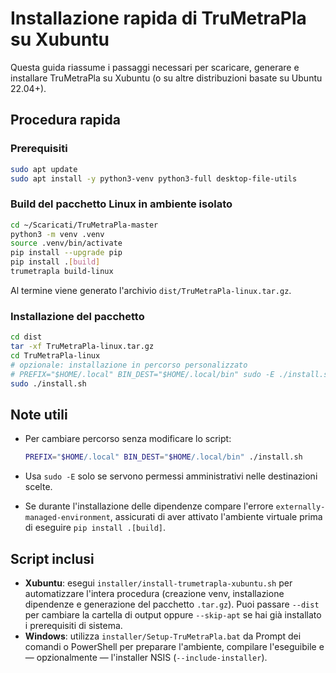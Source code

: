 # Installazione rapida di TruMetraPla su Xubuntu

Questa guida riassume i passaggi necessari per scaricare, generare e installare TruMetraPla su Xubuntu (o su altre distribuzioni basate su Ubuntu 22.04+).

## Procedura rapida

### Prerequisiti

```bash
sudo apt update
sudo apt install -y python3-venv python3-full desktop-file-utils
```

### Build del pacchetto Linux in ambiente isolato

```bash
cd ~/Scaricati/TruMetraPla-master
python3 -m venv .venv
source .venv/bin/activate
pip install --upgrade pip
pip install .[build]
trumetrapla build-linux
```

Al termine viene generato l'archivio `dist/TruMetraPla-linux.tar.gz`.

### Installazione del pacchetto

```bash
cd dist
tar -xf TruMetraPla-linux.tar.gz
cd TruMetraPla-linux
# opzionale: installazione in percorso personalizzato
# PREFIX="$HOME/.local" BIN_DEST="$HOME/.local/bin" sudo -E ./install.sh
sudo ./install.sh
```

## Note utili

- Per cambiare percorso senza modificare lo script:

  ```bash
  PREFIX="$HOME/.local" BIN_DEST="$HOME/.local/bin" ./install.sh
  ```

- Usa `sudo -E` solo se servono permessi amministrativi nelle destinazioni scelte.
- Se durante l'installazione delle dipendenze compare l'errore `externally-managed-environment`, assicurati di aver attivato l'ambiente virtuale prima di eseguire `pip install .[build]`.

## Script inclusi

- **Xubuntu**: esegui `installer/install-trumetrapla-xubuntu.sh` per automatizzare l'intera procedura (creazione venv, installazione dipendenze e generazione del pacchetto `.tar.gz`). Puoi passare `--dist` per cambiare la cartella di output oppure `--skip-apt` se hai già installato i prerequisiti di sistema.
- **Windows**: utilizza `installer/Setup-TruMetraPla.bat` da Prompt dei comandi o PowerShell per preparare l'ambiente, compilare l'eseguibile e — opzionalmente — l'installer NSIS (`--include-installer`).
